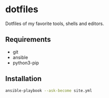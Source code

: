 # dotfiles

Dotfiles of my favorite tools, shells and editors.

## Requirements

- git
- ansible
- python3-pip

## Installation

```bash
ansible-playbook --ask-become site.yml
```
